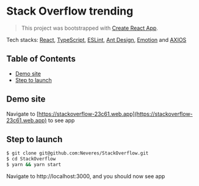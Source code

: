 # Stack Overflow trending

> This project was bootstrapped with [Create React App](https://github.com/facebook/create-react-app).

Tech stacks: [React](https://reactjs.org/), [TypeScript](https://www.typescriptlang.org/), [ESLint](https://eslint.org/), [Ant Design](https://ant.design/), [Emotion](https://emotion.sh/docs/introduction) and [AXIOS](https://axios-http.com/)

## Table of Contents

- [Demo site](#demo-site)
- [Step to launch](#step-to-launch)

<a name="demo-site"></a>

## Demo site

Navigate to [https://stackoverflow-23c61.web.app](https://stackoverflow-23c61.web.app) to see app

<a name="step-to-launch"></a>

## Step to launch

```bash
$ git clone git@github.com:Neveres/StackOverflow.git
$ cd StackOverflow
$ yarn && yarn start
```

Navigate to http://localhost:3000, and you should now see app

